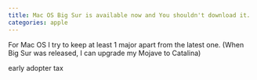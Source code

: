 ```yaml
---
title: Mac OS Big Sur is available now and You shouldn't download it.
categories: apple
---
```

 For Mac OS I try to keep at least 1 major apart from the latest one. (When Big Sur was released, I can upgrade my Mojave to Catalina)

early adopter tax
